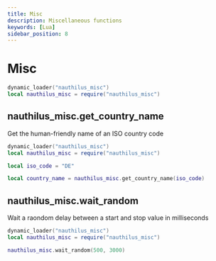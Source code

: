 ```yaml
---
title: Misc
description: Miscellaneous functions
keywords: [Lua]
sidebar_position: 8
---
```

# Misc

```lua
dynamic_loader("nauthilus_misc")
local nauthilus_misc = require("nauthilus_misc")
```

## nauthilus\_misc.get\_country\_name

Get the human-friendly name of an ISO country code

```lua
dynamic_loader("nauthilus_misc")
local nauthilus_misc = require("nauthilus_misc")

local iso_code = "DE"

local country_name = nauthilus_misc.get_country_name(iso_code)
```
## nauthilus\_misc.wait\_random

Wait a raondom delay between a start and stop value in milliseconds

```lua
dynamic_loader("nauthilus_misc")
local nauthilus_misc = require("nauthilus_misc")

nauthilus_misc.wait_random(500, 3000)
```
